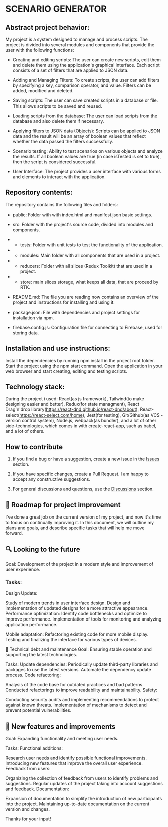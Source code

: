 
# SCENARIO GENERATOR

## Abstract project behavior:

My project is a system designed to manage and process scripts. The project is divided into several modules and components that provide the user with the following functions:

- Creating and editing scripts: The user can create new scripts, edit them and delete them using the application's graphical interface. Each script consists of a set of filters that are applied to JSON data.

- Adding and Managing Filters: To create scripts, the user can add filters by specifying a key, comparison operator, and value. Filters can be added, modified and deleted.

- Saving scripts: The user can save created scripts in a database or file. This allows scripts to be saved and reused.

- Loading scripts from the database: The user can load scripts from the database and also delete them if necessary.

- Applying filters to JSON data (Objects): Scripts can be applied to JSON data and the result will be an array of boolean values that reflect whether the data passed the filters successfully.

- Scenario testing: Ability to test scenarios on various objects and analyze the results. If all boolean values are true (in case isTested is set to true), then the script is considered successful.

- User Interface: The project provides a user interface with various forms and elements to interact with the application.

## Repository contents:

The repository contains the following files and folders:

- public: Folder with with index.html and manifest.json basic settings.

- src: Folder with the project's source code, divided into modules and components.
- - tests: Folder with unit tests to test the functionality of the application.
- - modules: Main folder with all components that are used in a project.
- - reducers: Folder with all slices (Redux Toolkit) that are used in a project. 
- - store: main slices storage, what keeps all data, that are proceed by RTK.
- README.md: The file you are reading now contains an overview of the project and instructions for installing and using it.
- package.json: File with dependencies and project settings for installation via npm.
- firebase.config.js: Configuration file for connecting to Firebase, used for storing data.

## Installation and use instructions:

Install the dependencies by running npm install in the project root folder.
Start the project using the npm start command.
Open the application in your web browser and start creating, editing and testing scripts.

## Technology stack:

During the project i used: React(as js framework), Tailwind(to make designing easier and better), Redux(for state managment), React Drag'n'drop library(https://react-dnd.github.io/react-dnd/about), React-select(https://react-select.com/home), Jest(for testing), Git/Github(as VCS - version control system), Node.js, webpack(as bundler), and a lot of other side-technologies, which comes in with create-react-app, such as babel, and a lot of others.

## How to contribute

1. If you find a bug or have a suggestion, create a new issue in the [Issues](https://github.com/dmitry-lapin/AE-Project/issues) section.

2. If you have specific changes, create a Pull Request. I am happy to accept any constructive suggestions.

3. For general discussions and questions, use the [Discussions](https://github.com/dmitry-lapin/AE-Project/discussions) section.



## 🚀 Roadmap for project improvement

I've done a great job on the current version of my project, and now it's time to focus on continually improving it. In this document, we will outline my plans and goals, and describe specific tasks that will help me move forward.

## 🔍 Looking to the future
Goal: Development of the project in a modern style and improvement of user experience.

### Tasks:
Design Update:

Study of modern trends in user interface design.
Design and implementation of updated designs for a more attractive appearance.
Performance optimization:
Identify code bottlenecks and optimize to improve performance.
Implementation of tools for monitoring and analyzing application performance.

Mobile adaptation:
Refactoring existing code for more mobile display.
Testing and finalizing the interface for various types of devices.

🚧 Technical debt and maintenance
Goal: Ensuring stable operation and supporting the latest technologies.

Tasks:
Update dependencies:
Periodically update third-party libraries and packages to use the latest versions.
Automate the dependency update process.
Code refactoring:

Analysis of the code base for outdated practices and bad patterns.
Conducted refactorings to improve readability and maintainability.
Safety:

Conducting security audits and implementing recommendations to protect against known threats.
Implementation of mechanisms to detect and prevent potential vulnerabilities.

## 🚀 New features and improvements
Goal: Expanding functionality and meeting user needs.

Tasks:
Functional additions:

Research user needs and identify possible functional improvements.
Introducing new features that improve the overall user experience.
Feedback from users:

Organizing the collection of feedback from users to identify problems and suggestions.
Regular updates of the project taking into account suggestions and feedback.
Documentation:

Expansion of documentation to simplify the introduction of new participants into the project.
Maintaining up-to-date documentation on the current version and changes.

Thanks for your input!